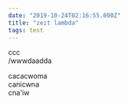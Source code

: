 ```yaml
---
date: "2019-10-24T02:16:55.000Z"
title: "zeit lambda"
tags: test
---
```

<tags>ccc</tags><br /><path>/wwwdaadda</path>

cacacwoma<br />canicwna<br />cna'iw
